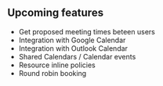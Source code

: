## Upcoming features
- Get proposed meeting times beteen users 
- Integration with Google Calendar
- Integration with Outlook Calendar
- Shared Calendars / Calendar events
- Resource inline policies
- Round robin booking